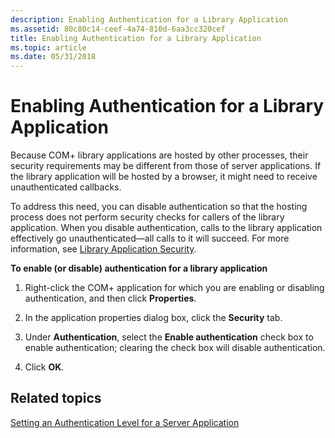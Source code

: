 ```yaml
---
description: Enabling Authentication for a Library Application
ms.assetid: 80c80c14-ceef-4a74-810d-6aa3cc320cef
title: Enabling Authentication for a Library Application
ms.topic: article
ms.date: 05/31/2018
---
```


# Enabling Authentication for a Library Application

Because COM+ library applications are hosted by other processes, their security requirements may be different from those of server applications. If the library application will be hosted by a browser, it might need to receive unauthenticated callbacks.

To address this need, you can disable authentication so that the hosting process does not perform security checks for callers of the library application. When you disable authentication, calls to the library application effectively go unauthenticated—all calls to it will succeed. For more information, see [Library Application Security](library-application-security.md).

**To enable (or disable) authentication for a library application**

1.  Right-click the COM+ application for which you are enabling or disabling authentication, and then click **Properties**.

2.  In the application properties dialog box, click the **Security** tab.

3.  Under **Authentication**, select the **Enable authentication** check box to enable authentication; clearing the check box will disable authentication.

4.  Click **OK**.

## Related topics

<dl> <dt>

[Setting an Authentication Level for a Server Application](setting-an-authentication-level-for-a-server-application.md)
</dt> </dl>

 

 



